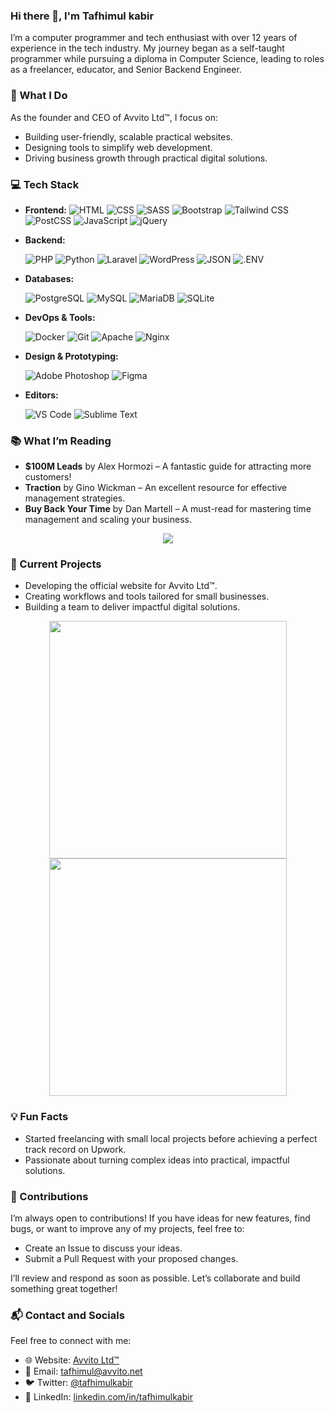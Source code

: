  ### Hi there 👋, I'm Tafhimul kabir

I’m a computer programmer and tech enthusiast with over 12 years of experience in the tech industry. My journey began as a self-taught programmer while pursuing a diploma in Computer Science, leading to roles as a freelancer, educator, and Senior Backend Engineer.

### 🌟 What I Do

As the founder and CEO of Avvito Ltd™, I focus on:
- Building user-friendly, scalable practical websites.
- Designing tools to simplify web development.
- Driving business growth through practical digital solutions.

### 💻 Tech Stack
- **Frontend:**
  ![HTML](https://img.shields.io/badge/HTML5-E34F26?style=flat-square&logo=html5&logoColor=white)
  ![CSS](https://img.shields.io/badge/-css3-1572B6?&style=flat-square&logo=css3&logoColor=white)
  ![SASS](https://img.shields.io/badge/Sass-CC6699?style=flat-square&logo=sass&logoColor=white)
  ![Bootstrap](https://img.shields.io/badge/Bootstrap-7952B3?style=flat-square&logo=bootstrap&logoColor=white)
  ![Tailwind CSS](https://img.shields.io/badge/Tailwind%20CSS-06B6D4?style=flat-square&logo=tailwindcss&logoColor=white)
  ![PostCSS](https://img.shields.io/badge/PostCSS-DD3A0A?style=flat-square&logo=postcss&logoColor=white)
  ![JavaScript](https://img.shields.io/badge/-javascript-F7DF1E?&style=flat-square&logo=javascript&logoColor=black)
  ![jQuery](https://img.shields.io/badge/jQuery-0769AD?style=flat-square&logo=jquery&logoColor=white) 

- **Backend:**

  ![PHP](https://img.shields.io/badge/PHP-777BB4?style=flat-square&logo=php&logoColor=white)
  ![Python](https://img.shields.io/badge/Python-3776AB?style=flat-square&logo=python&logoColor=white)
  ![Laravel](https://img.shields.io/badge/Laravel-FF2D20?style=flat-square&logo=laravel&logoColor=white)
  ![WordPress](https://img.shields.io/badge/WordPress-21759B?style=flat-square&logo=wordpress&logoColor=white)
  ![JSON](https://img.shields.io/badge/JSON-000000?style=flat-square&logo=json&logoColor=white)
  ![.ENV](https://img.shields.io/badge/.ENV-ECD53F?style=flat-square&logo=.env&logoColor=black)   

- **Databases:**
  
  ![PostgreSQL](https://img.shields.io/badge/PostgreSQL-4169E1?style=flat-square&logo=postgresql&logoColor=white)
  ![MySQL](https://img.shields.io/badge/MySQL-4479A1?style=flat-square&logo=mysql&logoColor=white)
  ![MariaDB](https://img.shields.io/badge/MariaDB-003545?style=flat-square&logo=mariadb&logoColor=white)
  ![SQLite](https://img.shields.io/badge/SQLite-003B57?style=flat-square&logo=sqlite&logoColor=white)

- **DevOps & Tools:**

   ![Docker](https://img.shields.io/badge/Docker-2496ED?style=flat-square&logo=docker&logoColor=white)
   ![Git](https://img.shields.io/badge/-Git-F05032?&style=flat-square&logo=git&logoColor=white)
   ![Apache](https://img.shields.io/badge/Apache-D22128?style=flat-square&logo=apache&logoColor=white)
   ![Nginx](https://img.shields.io/badge/Nginx-009639?style=flat-square&logo=nginx&logoColor=white)

- **Design & Prototyping:**

   ![Adobe Photoshop](https://img.shields.io/badge/Adobe%20Photoshop-31A8FF?style=flat-square&logo=adobephotoshop&logoColor=white)
   ![Figma](https://img.shields.io/badge/Figma-F24E1E?style=flat-square&logo=figma&logoColor=white) 

- **Editors:**

  ![VS Code](https://img.shields.io/badge/-VSCode-007ACC?&style=flat-square&logo=visual-studio-code&logoColor=white) 
  ![Sublime Text](https://img.shields.io/badge/Sublime%20Text-FF9800?style=flat-square&logo=sublimetext&logoColor=white)

<!--
### :computer: Tech Stack

 ![SurrealDB](https://img.shields.io/badge/SurrealDB-FF00A0?style=flat-square&logo=surrealdb&logoColor=white)  ![Linux](https://img.shields.io/badge/Linux-FCC624?style=flat-square&logo=linux&logoColor=black) ![Manjaro](https://img.shields.io/badge/Manjaro-35BF5C?style=flat-square&logo=manjaro&logoColor=white) 
-->


### 📚 What I’m Reading

- **$100M Leads** by Alex Hormozi – A fantastic guide for attracting more customers!  
- **Traction** by Gino Wickman – An excellent resource for effective management strategies.  
- **Buy Back Your Time** by Dan Martell – A must-read for mastering time management and scaling your business.  


<div align="center">
  <img src="http://github-readme-streak-stats.herokuapp.com?user=tafhimulkabir&theme=blood&hide_border=true&date_format=M%20j%5B%2C%20Y%5D">
</div>

### 🔨 Current Projects

- Developing the official website for Avvito Ltd™.
- Creating workflows and tools tailored for small businesses.
- Building a team to deliver impactful digital solutions.


<div align="center">
  <img src="https://github-readme-stats.vercel.app/api?username=tafhimulkabir&theme=swift&show_icons=true" width="380">
  <img src="https://github-readme-stats.vercel.app/api/top-langs/?username=tafhimulkabir&layout=compact" width="380"> 
</div>

### 💡 Fun Facts

- Started freelancing with small local projects before achieving a perfect track record on Upwork.
- Passionate about turning complex ideas into practical, impactful solutions.

### 🤝 Contributions

I’m always open to contributions! If you have ideas for new features, find bugs, or want to improve any of my projects, feel free to:

- Create an Issue to discuss your ideas.
- Submit a Pull Request with your proposed changes.

I’ll review and respond as soon as possible. Let’s collaborate and build something great together!

### 📬 Contact and Socials

Feel free to connect with me:

- 🌐 Website: [Avvito Ltd™](https://avvito.net/)
- 📧 Email: [tafhimul@avvito.net](mailto:tafhimul@avvito.net)
- 🐦 Twitter: [@tafhimulkabir](https://x.com/tafhimulkabir)
- 💼 LinkedIn: [linkedin.com/in/tafhimulkabir](https://www.linkedin.com/in/tafhimulkabir/)
